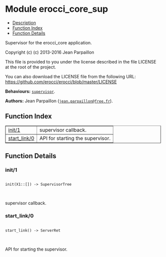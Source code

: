

# Module erocci_core_sup #
* [Description](#description)
* [Function Index](#index)
* [Function Details](#functions)

Supervisor for the erocci_core application.

Copyright (c) (c) 2013-2016 Jean Parpaillon

This file is provided to you under the license described
in the file LICENSE at the root of the project.

You can also download the LICENSE file from the following URL:
https://github.com/erocci/erocci/blob/master/LICENSE

__Behaviours:__ [`supervisor`](supervisor.md).

__Authors:__ Jean Parpaillon ([`jean.parpaillon@free.fr`](mailto:jean.parpaillon@free.fr)).

<a name="index"></a>

## Function Index ##


<table width="100%" border="1" cellspacing="0" cellpadding="2" summary="function index"><tr><td valign="top"><a href="#init-1">init/1</a></td><td>supervisor callback.</td></tr><tr><td valign="top"><a href="#start_link-0">start_link/0</a></td><td>API for starting the supervisor.</td></tr></table>


<a name="functions"></a>

## Function Details ##

<a name="init-1"></a>

### init/1 ###

<pre><code>
init(X1::[]) -&gt; SupervisorTree
</code></pre>
<br />

supervisor callback.

<a name="start_link-0"></a>

### start_link/0 ###

<pre><code>
start_link() -&gt; ServerRet
</code></pre>
<br />

API for starting the supervisor.

